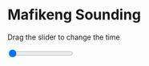 <h1>Mafikeng Sounding</h1>
<p>Drag the slider to change the time</p>

<div class="slidecontainer">
<input oninput='setImage(this)' class="slider" type="range" min="0" max="9" value="0" step="1" />
<img id='img'/>
</div>

<script>
var img = document.getElementById('img');
var img_array = ['/assets/images/skwt/skd_mfk_wrfout_d01_2020-06-18_12:00:00.png',
'/assets/images/skwt/skd_mfk_wrfout_d01_2020-06-18_18:00:00.png',
'/assets/images/skwt/skd_mfk_wrfout_d01_2020-06-19_00:00:00.png',
'/assets/images/skwt/skd_mfk_wrfout_d01_2020-06-19_06:00:00.png',
'/assets/images/skwt/skd_mfk_wrfout_d01_2020-06-19_12:00:00.png',
'/assets/images/skwt/skd_mfk_wrfout_d01_2020-06-19_18:00:00.png',
'/assets/images/skwt/skd_mfk_wrfout_d01_2020-06-20_00:00:00.png',
'/assets/images/skwt/skd_mfk_wrfout_d01_2020-06-20_06:00:00.png',
'/assets/images/skwt/skd_mfk_wrfout_d01_2020-06-20_12:00:00.png',];
function setImage(obj)
{
        var value = obj.value;
        img.src = img_array[value];

}
</script>
